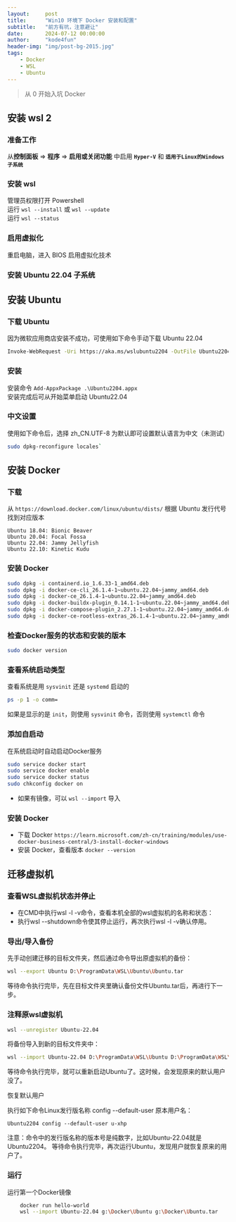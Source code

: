 ```yaml
---
layout:     post
title:      "Win10 环境下 Docker 安装和配置"
subtitle:   "前方有坑，注意避让"
date:       2024-07-12 00:00:00
author:     "kode4fun"
header-img: "img/post-bg-2015.jpg"
tags:
    - Docker
    - WSL
    - Ubuntu
---
```


> 从 0 开始入坑 Docker

## 安装 wsl 2
### 准备工作
从**控制面板** => **程序** => **启用或关闭功能** 中启用 **`Hyper-V`** 和 **`适用于Linux的Windows子系统`**
### 安装 wsl
管理员权限打开 Powershell  
运行 `wsl --install` 或 `wsl --update`  
运行 `wsl --status`  
### 启用虚拟化
重启电脑，进入 BIOS 启用虚拟化技术
### 安装 Ubuntu 22.04 子系统
## 安装 Ubuntu
### 下载 Ubuntu
因为微软应用商店安装不成功，可使用如下命令手动下载 Ubuntu 22.04
```bash
Invoke-WebRequest -Uri https://aka.ms/wslubuntu2204 -OutFile Ubuntu2204.appx -UseBasicParsing
```
### 安装
安装命令 `Add-AppxPackage .\Ubuntu2204.appx`  
安装完成后可从开始菜单启动 Ubuntu22.04
### 中文设置
使用如下命令后，选择 zh_CN.UTF-8 为默认即可设置默认语言为中文（未测试）
```bash
sudo dpkg-reconfigure locales`
```

## 安装 Docker
### 下载
从 `https://download.docker.com/linux/ubuntu/dists/` 根据 Ubuntu 发行代号找到对应版本

```
Ubuntu 18.04: Bionic Beaver
Ubuntu 20.04: Focal Fossa
Ubuntu 22.04: Jammy Jellyfish
Ubuntu 22.10: Kinetic Kudu
```
### 安装 Docker
```bash
sudo dpkg -i containerd.io_1.6.33-1_amd64.deb
sudo dpkg -i docker-ce-cli_26.1.4-1~ubuntu.22.04~jammy_amd64.deb
sudo dpkg -i docker-ce_26.1.4-1~ubuntu.22.04~jammy_amd64.deb
sudo dpkg -i docker-buildx-plugin_0.14.1-1~ubuntu.22.04~jammy_amd64.deb
sudo dpkg -i docker-compose-plugin_2.27.1-1~ubuntu.22.04~jammy_amd64.deb
sudo dpkg -i docker-ce-rootless-extras_26.1.4-1~ubuntu.22.04~jammy_amd64.deb
```

###  检查Docker服务的状态和安装的版本
```bash
sudo docker version
```
### 查看系统启动类型
查看系统是用 `sysvinit` 还是 `systemd` 启动的

```bash
ps -p 1 -o comm=
```
如果是显示的是 `init`，则使用 `sysvinit` 命令，否则使用 `systemctl` 命令

### 添加自启动
在系统启动时自动启动Docker服务
```bash
sudo service docker start
sudo service docker enable
sudo service docker status
sudo chkconfig docker on
```

+ 如果有镜像，可以 `wsl --import` 导入

### 安装 Docker
+ 下载 Docker `https://learn.microsoft.com/zh-cn/training/modules/use-docker-business-central/3-install-docker-windows`
+ 安装 Docker，查看版本 `docker --version`


## 迁移虚拟机
### 查看WSL虚拟机状态并停止
+ 在CMD中执行wsl -l -v命令，查看本机全部的wsl虚拟机的名称和状态：
+ 执行wsl --shutdown命令使其停止运行，再次执行wsl -l -v确认停用。

### 导出/导入备份
先手动创建迁移的目标文件夹，然后通过命令导出原虚拟机的备份：

```bash
wsl --export Ubuntu D:\ProgramData\WSL\Ubuntu\Ubuntu.tar
```

等待命令执行完毕，先在目标文件夹里确认备份文件Ubuntu.tar后，再进行下一步。

### 注释原wsl虚拟机
```bash
wsl --unregister Ubuntu-22.04
```

将备份导入到新的目标文件夹中：

```bash
wsl --import Ubuntu-22.04 D:\ProgramData\WSL\Ubuntu D:\ProgramData\WSL\Ubuntu\Ubuntu.tar
```

等待命令执行完毕，就可以重新启动Ubuntu了。这时候，会发现原来的默认用户没了。

恢复默认用户

执行如下命令Linux发行版名称 config --default-user 原本用户名：

```
Ubuntu2204 config --default-user u-xhp
```

注意：命令中的发行版名称的版本号是纯数字，比如Ubuntu-22.04就是Ubuntu2204。
等待命令执行完毕，再次运行Ubuntu，发现用户就恢复原来的用户了。

### 运行
运行第一个Docker镜像

```bash
    docker run hello-world
    wsl --import Ubuntu-22.04 g:\Docker\Ubuntu g:\Docker\Ubuntu.tar
```